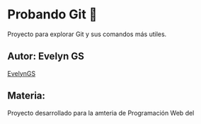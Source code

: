 # Probando Git 🐙
Proyecto para explorar Git y sus comandos más utiles.
## Autor: Evelyn GS 
[EvelynGS](https://www.gamadero.tecnm.mx/https://www.gamadero.tecnm.mx/)
##  Materia: 
Proyecto desarrollado para la amteria  de Programación Web del 